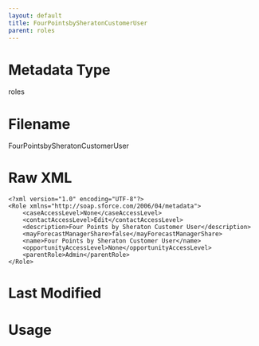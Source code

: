 ```yaml
---
layout: default
title: FourPointsbySheratonCustomerUser
parent: roles
---
```

# Metadata Type
roles


# Filename 
FourPointsbySheratonCustomerUser


# Raw XML
```
<?xml version="1.0" encoding="UTF-8"?>
<Role xmlns="http://soap.sforce.com/2006/04/metadata">
    <caseAccessLevel>None</caseAccessLevel>
    <contactAccessLevel>Edit</contactAccessLevel>
    <description>Four Points by Sheraton Customer User</description>
    <mayForecastManagerShare>false</mayForecastManagerShare>
    <name>Four Points by Sheraton Customer User</name>
    <opportunityAccessLevel>None</opportunityAccessLevel>
    <parentRole>Admin</parentRole>
</Role>
```


# Last Modified


# Usage

